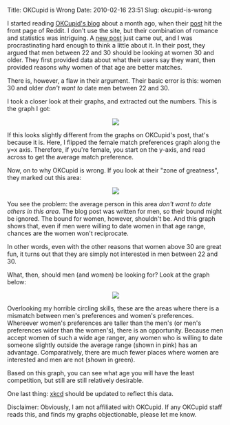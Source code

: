 Title: OKCupid is Wrong
Date: 2010-02-16 23:51
Slug: okcupid-is-wrong

I started reading [OKCupid's blog](http://blog.okcupid.com/) about a
month ago, when their
[post](http://blog.okcupid.com/index.php/2010/01/20/the-4-big-myths-of-profile-pictures/)
hit the front page of Reddit. I don't use the site, but their
combination of romance and statistics was intriguing. A [new
post](http://blog.okcupid.com/index.php/2010/02/16/the-case-for-an-older-woman/)
just came out, and I was procrastinating hard enough to think a little
about it. In their post, they argued that men between 22 and 30 should
be looking at women 30 and older. They first provided data about what
their users say they want, then provided reasons why women of that age
are better matches.

There is, however, a flaw in their argument. Their basic error is this:
women 30 and older *don't want to* date men between 22 and 30.

I took a closer look at their graphs, and extracted out the numbers.
This is the graph I got:

<div class="separator" style="clear:both;text-align:center;">

[![](http://justinnhli.files.wordpress.com/2010/02/98dd9-matches.png?w=300)](http://justinnhli.files.wordpress.com/2010/02/98dd9-matches.png)

</div>

If this looks slightly different from the graphs on OKCupid's post,
that's because it is. Here, I flipped the female match preferences graph
along the y=x axis. Therefore, if you're female, you start on the
y-axis, and read across to get the average match preference.

Now, on to why OKCupid is wrong. If you look at their "zone of
greatness", they marked out this area:

<div class="separator" style="clear:both;text-align:center;">

[![](http://justinnhli.files.wordpress.com/2010/02/94501-greatness.png?w=300)](http://justinnhli.files.wordpress.com/2010/02/94501-greatness.png)

</div>

You see the problem: the average person in this area *don't want to date
others in this area*. The blog post was written for men, so their bound
might be ignored. The bound for women, however, shouldn't be. And this
graph shows that, even if men were willing to date women in that age
range, chances are the women won't reciprocate.

In other words, even with the other reasons that women above 30 are
great fun, it turns out that they are simply not interested in men
between 22 and 30.

What, then, should men (and women) be looking for? Look at the graph
below:

<div class="separator" style="clear:both;text-align:center;">

</div>

<div class="separator" style="clear:both;text-align:center;">

[![](http://justinnhli.files.wordpress.com/2010/02/18803-ideal.png?w=300)](http://justinnhli.files.wordpress.com/2010/02/18803-ideal.png)

</div>

Overlooking my horrible circling skills, these are the areas where there
is a mismatch between men's preferences and women's preferences.
Whereever women's preferences are taller than the men's (or men's
preferences wider than the women's), there is an opportunity. Because
men accept women of such a wide age ranger, any women who is willing to
date someone slightly outside the average range (shown in pink) has an
advantage. Comparatively, there are much fewer places where women are
interested and men are not (shown in green).

Based on this graph, you can see what age you will have the least
competition, but still are still relatively desirable.

One last thing: [xkcd](http://xkcd.com/314/) should be updated to
reflect this data.

Disclaimer: Obviously, I am not affiliated with OKCupid. If any OKCupid
staff reads this, and finds my graphs objectionable, please let me know.

